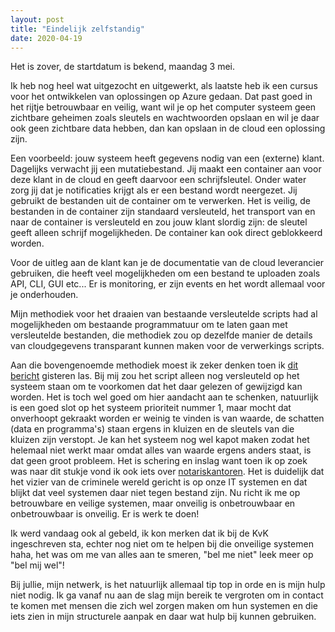 ```yaml
---
layout: post
title: "Eindelijk zelfstandig"
date: 2020-04-19
---
```


Het is zover, de startdatum is bekend, maandag 3 mei. 

Ik heb nog heel wat uitgezocht en uitgewerkt, als laatste heb ik een cursus voor het ontwikkelen van oplossingen op Azure gedaan. Dat past goed in het rijtje betrouwbaar en veilig, want wil je op het computer systeem geen zichtbare geheimen zoals sleutels en wachtwoorden opslaan en wil je daar ook geen zichtbare data hebben, dan kan opslaan in de cloud een oplossing zijn. 

Een voorbeeld: jouw systeem heeft gegevens nodig van een (externe) klant. Dagelijks verwacht jij een mutatiebestand. Jij maakt een container aan voor deze klant in de cloud en geeft daarvoor een schrijfsleutel. Onder water zorg jij dat je notificaties krijgt als er een bestand wordt neergezet. Jij gebruikt de bestanden uit de container om te verwerken. Het is veilig, de bestanden in de container zijn standaard versleuteld, het transport van en naar de container is versleuteld en zou jouw klant slordig zijn: de sleutel geeft alleen schrijf mogelijkheden. De container kan ook direct geblokkeerd worden. 

Voor de uitleg aan de klant kan je de documentatie van de cloud leverancier gebruiken, die heeft veel mogelijkheden om een bestand te uploaden zoals API, CLI,  GUI etc... Er is monitoring, er zijn events en het wordt allemaal voor je onderhouden. 

Mijn methodiek voor het draaien van bestaande versleutelde scripts had al mogelijkheden om bestaande programmatuur om te laten gaan met versleutelde bestanden, die methodiek zou op dezelfde manier de details van cloudgegevens transparant kunnen maken voor de verwerkings scripts. 

Aan die bovengenoemde methodiek moest ik zeker denken toen ik [dit bericht](https://tweakers.net/nieuws/180646/criminelen-stalen-inloggegevens-van-ontwikkelaars-via-devtool-bash-uploader.html) gisteren las. Bij mij zou het script alleen nog versleuteld op het systeem staan om te voorkomen dat het daar gelezen of gewijzigd kan worden. Het is toch wel goed om hier aandacht aan te schenken, natuurlijk is een goed slot op het systeem prioriteit nummer 1, maar mocht dat onverhoopt gekraakt worden er weinig te vinden is van waarde, de schatten (data en programma's) staan ergens in kluizen en de sleutels van die kluizen zijn verstopt. Je kan het systeem nog wel kapot maken zodat het helemaal niet werkt maar omdat alles van waarde ergens anders staat, is dat geen  groot probleem. Het is schering en inslag want toen ik op zoek was naar dit stukje vond ik ook iets over [notariskantoren](https://tweakers.net/nieuws/180660/96-notariskantoren-geraakt-door-hack-bij-ict-beheerder-managed-it.html). Het is duidelijk dat het vizier van de criminele wereld gericht is op onze IT systemen en dat blijkt dat veel systemen daar niet tegen bestand zijn. Nu richt ik me op betrouwbare en veilige systemen, maar onveilig is onbetrouwbaar en onbetrouwbaar is onveilig. Er is werk te doen!

Ik werd vandaag ook al gebeld, ik kon merken dat ik bij de KvK ingeschreven sta, echter nog niet om te helpen bij die onveilige systemen haha, het was om me van alles aan te smeren, "bel me niet" leek meer op "bel mij wel"! 

Bij jullie, mijn netwerk, is het natuurlijk allemaal tip top in orde en is mijn hulp niet nodig. Ik ga vanaf nu aan de slag mijn bereik te vergroten om in contact te komen met mensen die zich wel zorgen maken om hun systemen en die iets zien in mijn structurele aanpak en daar wat hulp bij kunnen gebruiken. 

